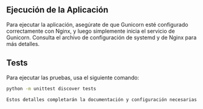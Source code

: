 ## Ejecución de la Aplicación
Para ejecutar la aplicación, asegúrate de que Gunicorn esté configurado correctamente con Nginx, y luego simplemente inicia el servicio de Gunicorn. Consulta el archivo de configuración de systemd y de Nginx para más detalles.

## Tests
Para ejecutar las pruebas, usa el siguiente comando:
```bash
python -m unittest discover tests

Estos detalles completarán la documentación y configuración necesarias para tu repositorio, asegurando que la aplicación esté bien documentada y que otros desarrolladores puedan entender y contribuir fácilmente al proyecto. Si necesitas más detalles o ajustes específicos, no dudes en pedir ayuda.
